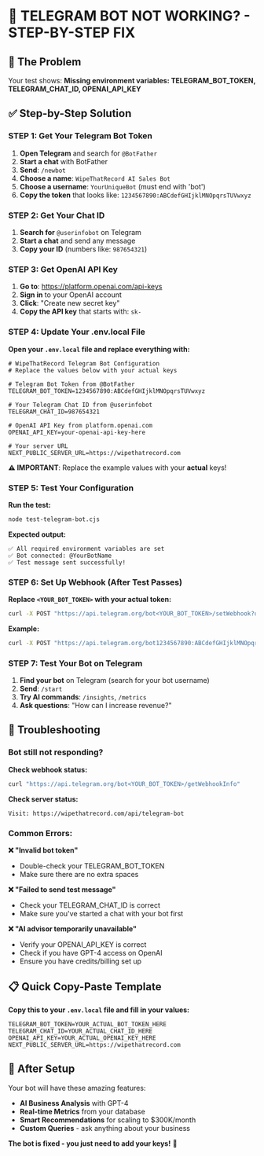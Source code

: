 # 🔧 TELEGRAM BOT NOT WORKING? - STEP-BY-STEP FIX

## 🚨 The Problem
Your test shows: **Missing environment variables: TELEGRAM_BOT_TOKEN, TELEGRAM_CHAT_ID, OPENAI_API_KEY**

## ✅ Step-by-Step Solution

### STEP 1: Get Your Telegram Bot Token

1. **Open Telegram** and search for `@BotFather`
2. **Start a chat** with BotFather
3. **Send**: `/newbot`
4. **Choose a name**: `WipeThatRecord AI Sales Bot`
5. **Choose a username**: `YourUniqueBot` (must end with 'bot')
6. **Copy the token** that looks like: `1234567890:ABCdefGHIjklMNOpqrsTUVwxyz`

### STEP 2: Get Your Chat ID

1. **Search for** `@userinfobot` on Telegram
2. **Start a chat** and send any message
3. **Copy your ID** (numbers like: `987654321`)

### STEP 3: Get OpenAI API Key

1. **Go to**: https://platform.openai.com/api-keys
2. **Sign in** to your OpenAI account
3. **Click**: "Create new secret key"
4. **Copy the API key** that starts with: `sk-`

### STEP 4: Update Your .env.local File

**Open your `.env.local` file and replace everything with:**

```env
# WipeThatRecord Telegram Bot Configuration
# Replace the values below with your actual keys

# Telegram Bot Token from @BotFather
TELEGRAM_BOT_TOKEN=1234567890:ABCdefGHIjklMNOpqrsTUVwxyz

# Your Telegram Chat ID from @userinfobot
TELEGRAM_CHAT_ID=987654321

# OpenAI API Key from platform.openai.com
OPENAI_API_KEY=your-openai-api-key-here

# Your server URL
NEXT_PUBLIC_SERVER_URL=https://wipethatrecord.com
```

**⚠️ IMPORTANT**: Replace the example values with your **actual** keys!

### STEP 5: Test Your Configuration

**Run the test:**
```bash
node test-telegram-bot.cjs
```

**Expected output:**
```
✅ All required environment variables are set
✅ Bot connected: @YourBotName
✅ Test message sent successfully!
```

### STEP 6: Set Up Webhook (After Test Passes)

**Replace `<YOUR_BOT_TOKEN>` with your actual token:**

```bash
curl -X POST "https://api.telegram.org/bot<YOUR_BOT_TOKEN>/setWebhook?url=https://wipethatrecord.com/api/telegram-bot"
```

**Example:**
```bash
curl -X POST "https://api.telegram.org/bot1234567890:ABCdefGHIjklMNOpqrsTUVwxyz/setWebhook?url=https://wipethatrecord.com/api/telegram-bot"
```

### STEP 7: Test Your Bot on Telegram

1. **Find your bot** on Telegram (search for your bot username)
2. **Send**: `/start`
3. **Try AI commands**: `/insights`, `/metrics`
4. **Ask questions**: "How can I increase revenue?"

## 🔧 Troubleshooting

### Bot still not responding?

**Check webhook status:**
```bash
curl "https://api.telegram.org/bot<YOUR_BOT_TOKEN>/getWebhookInfo"
```

**Check server status:**
```
Visit: https://wipethatrecord.com/api/telegram-bot
```

### Common Errors:

**❌ "Invalid bot token"**
- Double-check your TELEGRAM_BOT_TOKEN
- Make sure there are no extra spaces

**❌ "Failed to send test message"**
- Check your TELEGRAM_CHAT_ID is correct
- Make sure you've started a chat with your bot first

**❌ "AI advisor temporarily unavailable"**
- Verify your OPENAI_API_KEY is correct
- Check if you have GPT-4 access on OpenAI
- Ensure you have credits/billing set up

## 📋 Quick Copy-Paste Template

**Copy this to your `.env.local` file and fill in your values:**

```env
TELEGRAM_BOT_TOKEN=YOUR_ACTUAL_BOT_TOKEN_HERE
TELEGRAM_CHAT_ID=YOUR_ACTUAL_CHAT_ID_HERE  
OPENAI_API_KEY=YOUR_ACTUAL_OPENAI_KEY_HERE
NEXT_PUBLIC_SERVER_URL=https://wipethatrecord.com
```

## 🚀 After Setup

Your bot will have these amazing features:
- **AI Business Analysis** with GPT-4
- **Real-time Metrics** from your database
- **Smart Recommendations** for scaling to $300K/month
- **Custom Queries** - ask anything about your business

**The bot is fixed - you just need to add your keys!** 🎉 